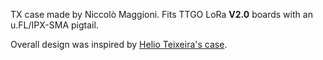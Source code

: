 TX case made by Niccolò Maggioni. Fits TTGO LoRa **V2.0** boards with an u.FL/IPX-SMA pigtail.

Overall design was inspired by [Helio Teixeira's case](../helio).